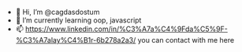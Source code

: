 - 👋 Hi, I’m @cagdasdostum
- 🌱 I’m currently learning oop, javascript
- 📫 https://www.linkedin.com/in/%C3%A7a%C4%9Fda%C5%9F-%C3%A7alay%C4%B1r-6b278a2a3/ you can contact with me here

<!---
cagdasdostum/cagdasdostum is a ✨ special ✨ repository because its `README.md` (this file) appears on your GitHub profile.
You can click the Preview link to take a look at your changes.
--->
